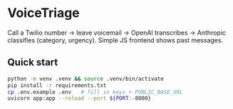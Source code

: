 # VoiceTriage
Call a Twilio number → leave voicemail → OpenAI transcribes → Anthropic classifies
(category, urgency). Simple JS frontend shows past messages.

## Quick start
```bash
python -m venv .venv && source .venv/bin/activate
pip install -r requirements.txt
cp .env.example .env   # fill in keys + PUBLIC_BASE_URL
uvicorn app:app --reload --port ${PORT:-8000}
